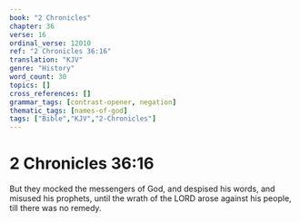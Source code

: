 ```yaml
---
book: "2 Chronicles"
chapter: 36
verse: 16
ordinal_verse: 12010
ref: "2 Chronicles 36:16"
translation: "KJV"
genre: "History"
word_count: 30
topics: []
cross_references: []
grammar_tags: [contrast-opener, negation]
thematic_tags: [names-of-god]
tags: ["Bible","KJV","2-Chronicles"]
---
```


# 2 Chronicles 36:16

But they mocked the messengers of God, and despised his words, and misused his prophets, until the wrath of the LORD arose against his people, till there was no remedy.
